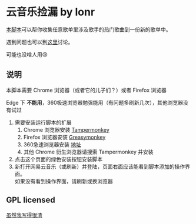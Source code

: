 # 云音乐捡漏 by lonr

[本脚本](https://greasyfork.org/zh-CN/scripts/30234-%E4%BA%91%E9%9F%B3%E4%B9%90%E6%8D%A1%E6%BC%8F)可以帮你收集任意歌单里涉及歌手的热门歌曲到一份新的歌单中。

遇到问题也可以到[这里](http://music.163.com/#/playlist?id=746621854)讨论。

可能也没啥人用😢

## 说明

本脚本需要 Chrome 浏览器（或者它的儿子们？）或者 Firefox 浏览器

Edge 下 **不能用**，360极速浏览器勉强能用（有问题多刷新几次），其他浏览器没有试过

1. 需要安装运行脚本的扩展
    1. Chrome 浏览器安装 [Tampermonkey](https://chrome.google.com/webstore/detail/tampermonkey/dhdgffkkebhmkfjojejmpbldmpobfkfo)
    2. Firefox 浏览器安装 [Greasymonkey](https://addons.mozilla.org/en-US/firefox/addon/greasemonkey/?src=search)
    3. 360急速浏览器安装 [地址](https://ext.chrome.360.cn/webstore/detail/dhdgffkkebhmkfjojejmpbldmpobfkfo)
    4. 其他 Chrome 衍生浏览器请搜索 Tampermonkey 并安装
2. 点击这个页面的绿色安装按钮安装脚本
3. 新打开网易云音乐（或刷新）并登陆，页面右面应该能看到脚本添加的操作界面。  
   如果没有看到操作界面，请刷新或换浏览器
 
## GPL licensed

[虽然我写得很渣](https://github.com/lonr/jianlou)